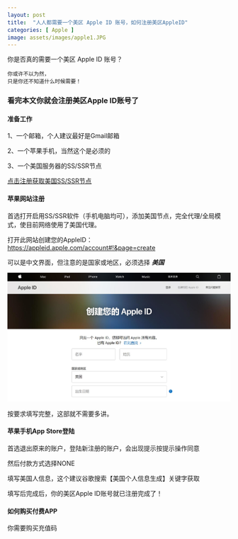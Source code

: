```yaml
---
layout: post
title:  "人人都需要一个美区 Apple ID 账号，如何注册美区AppleID"
categories: [ Apple ]
image: assets/images/apple1.JPG
---
```


你是否真的需要一个美区 Apple ID 账号？

```
你或许不以为然，
只是你还不知道什么时候需要！
```

### 看完本文你就会注册美区Apple ID账号了

#### 准备工作

1、一个邮箱，个人建议最好是Gmail邮箱

2、一个苹果手机，当然这个是必须的

3、一个美国服务器的SS/SSR节点

<a class="btn btn-danger" href="https://s-s-r.github.io/">点击注册获取美国SS/SSR节点</a>

#### 苹果网站注册

首选打开启用SS/SSR软件（手机电脑均可），添加美国节点，完全代理/全局模式，使目前网络使用了美国代理。

打开此网站创建您的AppleID： https://appleid.apple.com/account#!&page=create

可以是中文界面，但注意的是国家或地区，必须选择 ***美国***

![](https://raw.githubusercontent.com/Gitgle/Gitgle.GitHub.io/master/assets/images/apple1.JPG)

按要求填写完整，这部就不需要多讲。

#### 苹果手机App Store登陆

首选退出原来的账户，登陆新注册的账户，会出现提示按提示操作同意

然后付款方式选择NONE

填写美国人信息，这个建议谷歌搜索【美国个人信息生成】关键字获取

填写后完成后，你的美区Apple ID账号就已注册完成了！

#### 如何购买付费APP

你需要购买充值码



